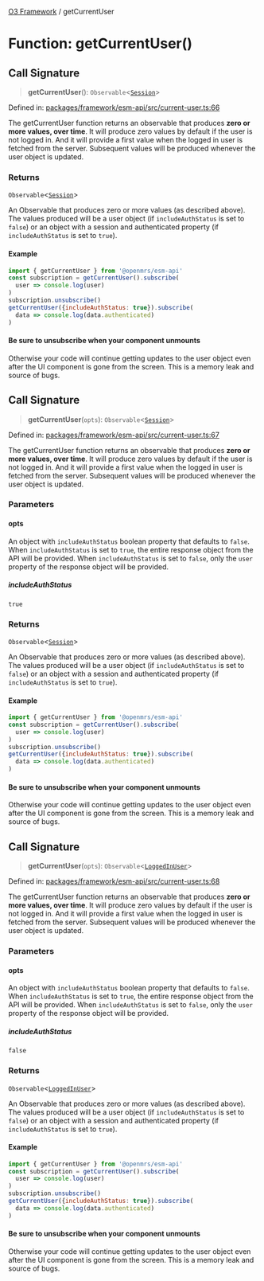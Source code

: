 [O3 Framework](../API.md) / getCurrentUser

# Function: getCurrentUser()

## Call Signature

> **getCurrentUser**(): `Observable`\<[`Session`](../interfaces/Session.md)\>

Defined in: [packages/framework/esm-api/src/current-user.ts:66](https://github.com/UjjawalPrabhat/openmrs-esm-core/blob/main/packages/framework/esm-api/src/current-user.ts#L66)

The getCurrentUser function returns an observable that produces
**zero or more values, over time**. It will produce zero values
by default if the user is not logged in. And it will provide a
first value when the logged in user is fetched from the server.
Subsequent values will be produced whenever the user object is
updated.

### Returns

`Observable`\<[`Session`](../interfaces/Session.md)\>

An Observable that produces zero or more values (as
  described above). The values produced will be a user object (if
  `includeAuthStatus` is set to `false`) or an object with a session
  and authenticated property (if `includeAuthStatus` is set to `true`).

#### Example

```js
import { getCurrentUser } from '@openmrs/esm-api'
const subscription = getCurrentUser().subscribe(
  user => console.log(user)
)
subscription.unsubscribe()
getCurrentUser({includeAuthStatus: true}).subscribe(
  data => console.log(data.authenticated)
)
```

#### Be sure to unsubscribe when your component unmounts

Otherwise your code will continue getting updates to the user object
even after the UI component is gone from the screen. This is a memory
leak and source of bugs.

## Call Signature

> **getCurrentUser**(`opts`): `Observable`\<[`Session`](../interfaces/Session.md)\>

Defined in: [packages/framework/esm-api/src/current-user.ts:67](https://github.com/UjjawalPrabhat/openmrs-esm-core/blob/main/packages/framework/esm-api/src/current-user.ts#L67)

The getCurrentUser function returns an observable that produces
**zero or more values, over time**. It will produce zero values
by default if the user is not logged in. And it will provide a
first value when the logged in user is fetched from the server.
Subsequent values will be produced whenever the user object is
updated.

### Parameters

#### opts

An object with `includeAuthStatus` boolean
  property that defaults to `false`. When `includeAuthStatus` is set
  to `true`, the entire response object from the API will be provided.
  When `includeAuthStatus` is set to `false`, only the `user` property
  of the response object will be provided.

##### includeAuthStatus

`true`

### Returns

`Observable`\<[`Session`](../interfaces/Session.md)\>

An Observable that produces zero or more values (as
  described above). The values produced will be a user object (if
  `includeAuthStatus` is set to `false`) or an object with a session
  and authenticated property (if `includeAuthStatus` is set to `true`).

#### Example

```js
import { getCurrentUser } from '@openmrs/esm-api'
const subscription = getCurrentUser().subscribe(
  user => console.log(user)
)
subscription.unsubscribe()
getCurrentUser({includeAuthStatus: true}).subscribe(
  data => console.log(data.authenticated)
)
```

#### Be sure to unsubscribe when your component unmounts

Otherwise your code will continue getting updates to the user object
even after the UI component is gone from the screen. This is a memory
leak and source of bugs.

## Call Signature

> **getCurrentUser**(`opts`): `Observable`\<[`LoggedInUser`](../interfaces/LoggedInUser.md)\>

Defined in: [packages/framework/esm-api/src/current-user.ts:68](https://github.com/UjjawalPrabhat/openmrs-esm-core/blob/main/packages/framework/esm-api/src/current-user.ts#L68)

The getCurrentUser function returns an observable that produces
**zero or more values, over time**. It will produce zero values
by default if the user is not logged in. And it will provide a
first value when the logged in user is fetched from the server.
Subsequent values will be produced whenever the user object is
updated.

### Parameters

#### opts

An object with `includeAuthStatus` boolean
  property that defaults to `false`. When `includeAuthStatus` is set
  to `true`, the entire response object from the API will be provided.
  When `includeAuthStatus` is set to `false`, only the `user` property
  of the response object will be provided.

##### includeAuthStatus

`false`

### Returns

`Observable`\<[`LoggedInUser`](../interfaces/LoggedInUser.md)\>

An Observable that produces zero or more values (as
  described above). The values produced will be a user object (if
  `includeAuthStatus` is set to `false`) or an object with a session
  and authenticated property (if `includeAuthStatus` is set to `true`).

#### Example

```js
import { getCurrentUser } from '@openmrs/esm-api'
const subscription = getCurrentUser().subscribe(
  user => console.log(user)
)
subscription.unsubscribe()
getCurrentUser({includeAuthStatus: true}).subscribe(
  data => console.log(data.authenticated)
)
```

#### Be sure to unsubscribe when your component unmounts

Otherwise your code will continue getting updates to the user object
even after the UI component is gone from the screen. This is a memory
leak and source of bugs.
